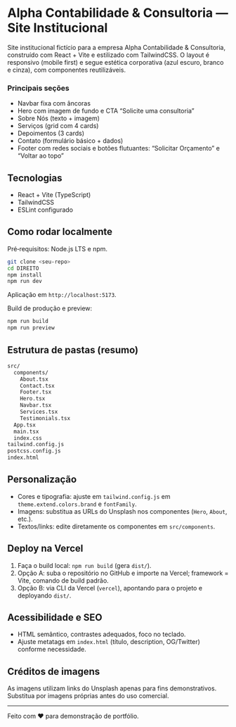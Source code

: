 # Alpha Contabilidade & Consultoria — Site Institucional

Site institucional fictício para a empresa Alpha Contabilidade & Consultoria, construído com React + Vite e estilizado com TailwindCSS. O layout é responsivo (mobile first) e segue estética corporativa (azul escuro, branco e cinza), com componentes reutilizáveis.

### Principais seções
- Navbar fixa com âncoras
- Hero com imagem de fundo e CTA “Solicite uma consultoria”
- Sobre Nós (texto + imagem)
- Serviços (grid com 4 cards)
- Depoimentos (3 cards)
- Contato (formulário básico + dados)
- Footer com redes sociais e botões flutuantes: “Solicitar Orçamento” e “Voltar ao topo”

## Tecnologias
- React + Vite (TypeScript)
- TailwindCSS
- ESLint configurado

## Como rodar localmente
Pré‑requisitos: Node.js LTS e npm.

```bash
git clone <seu-repo>
cd DIREITO
npm install
npm run dev
```
Aplicação em `http://localhost:5173`.

Build de produção e preview:
```bash
npm run build
npm run preview
```

## Estrutura de pastas (resumo)
```txt
src/
  components/
    About.tsx
    Contact.tsx
    Footer.tsx
    Hero.tsx
    Navbar.tsx
    Services.tsx
    Testimonials.tsx
  App.tsx
  main.tsx
  index.css
tailwind.config.js
postcss.config.js
index.html
```

## Personalização
- Cores e tipografia: ajuste em `tailwind.config.js` em `theme.extend.colors.brand` e `fontFamily`.
- Imagens: substitua as URLs do Unsplash nos componentes (`Hero`, `About`, etc.).
- Textos/links: edite diretamente os componentes em `src/components`.

## Deploy na Vercel
1) Faça o build local: `npm run build` (gera `dist/`).
2) Opção A: suba o repositório no GitHub e importe na Vercel; framework = Vite, comando de build padrão.
3) Opção B: via CLI da Vercel (`vercel`), apontando para o projeto e deployando `dist/`.

## Acessibilidade e SEO
- HTML semântico, contrastes adequados, foco no teclado.
- Ajuste metatags em `index.html` (título, description, OG/Twitter) conforme necessidade.

## Créditos de imagens
As imagens utilizam links do Unsplash apenas para fins demonstrativos. Substitua por imagens próprias antes do uso comercial.

---
Feito com ❤️ para demonstração de portfólio.
